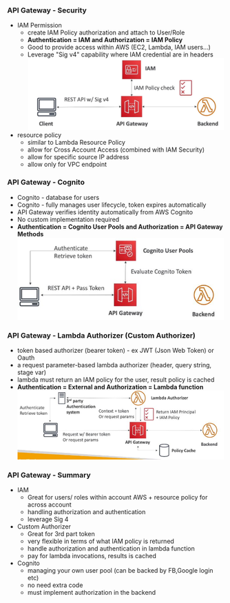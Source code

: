 ### API Gateway - Security
* IAM Permission
    * create IAM Policy authorization and attach to User/Role
    * **Authentication = IAM and Authorization = IAM Policy**
    * Good to provide access within AWS (EC2, Lambda, IAM users...)
    * Leverage "Sig v4" capability where IAM credential are in headers
    ![](images/aim7.jpg)
* resource policy
    * similar to Lambda Resource Policy
    * allow for Cross Account Access (combined with IAM Security)
    * allow for specific source IP address
    * allow only for VPC endpoint
    
### API Gateway - Cognito
* Cognito - database for users
* Cognito - fully manages user lifecycle, token expires automatically
* API Gateway verifies  identity automatically from AWS Cognito
* No custom implementation required
* **Authentication = Cognito User Pools and Authorization = API Gateway Methods**
![](images/aim8.jpg)

### API Gateway - Lambda Authorizer (Custom Authorizer)
* token based authorizer (bearer token) - ex JWT (Json Web Token) or Oauth
* a request parameter-based lambda authorizer (header, query string, stage var)
* lambda must return an IAM policy for the user, result policy is cached 
* **Authentication = External and Authorization = Lambda function**
![](images/aim9.jpg)

### API Gateway - Summary
* IAM
    * Great for users/ roles within account AWS + resource policy for across account
    * handling authorization and authentication
    * leverage Sig 4
* Custom Authorizer
    * Great for 3rd part token
    * very flexible in terms of what IAM policy is returned
    * handle authorization and authentication in lambda function
    * pay for lambda invocations, results is cached
* Cognito
    * managing your own user pool (can be backed by FB,Google login etc)
    * no need extra code
    * must implement authorization in the backend
    






 
 